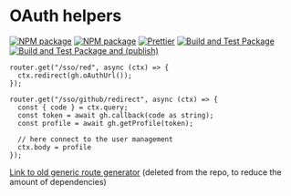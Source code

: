 # OAuth helpers

[![NPM package](https://badge.fury.io/js/%40nexys%2Foauth.svg)](https://www.npmjs.com/package/@nexys/oauth)
[![NPM package](https://img.shields.io/npm/v/@nexys/oauth.svg)](https://www.npmjs.com/package/@nexys/oauth)
[![Prettier](https://img.shields.io/badge/code_style-prettier-ff69b4.svg)](https://prettier.io/)
[![Build and Test Package](https://github.com/nexys-system/oauth/actions/workflows/test.yml/badge.svg)](https://github.com/nexys-system/oauth/actions/workflows/test.yml)
[![Build and Test Package and (publish)](https://github.com/nexys-system/oauth/actions/workflows/publish.yml/badge.svg)](https://github.com/nexys-system/oauth/actions/workflows/publish.yml)


```
router.get("/sso/red", async (ctx) => {
  ctx.redirect(gh.oAuthUrl());
});

router.get("/sso/github/redirect", async (ctx) => {
  const { code } = ctx.query;
  const token = await gh.callback(code as string);
  const profile = await gh.getProfile(token);
  
  // here connect to the user management
  ctx.body = profile
});

```

[Link to old generic route generator](https://github.com/nexys-system/oauth/commit/1679c3799af8f4d53d4a4a23c21fed9dfcb0ab9a) (deleted from the repo, to reduce the amount of dependencies)
